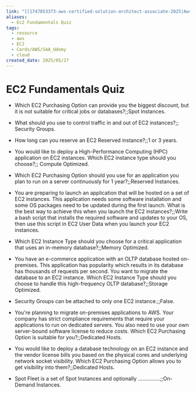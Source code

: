 ```yaml
---
link: "[[1747853373-aws-certified-solution-architect-associate-2025|Aws Certified Solution Architect Associate 2025]]"
aliases:
  - Ec2 Fundamentals Quiz
tags:
  - resource
  - aws
  - EC2
  - Cards/AWS/SAA_Udemy
  - cloud
created_date: 2025/05/27
---
```

# EC2 Fundamentals Quiz
- Which EC2 Purchasing Option can provide you the biggest discount, but it is not suitable for critical jobs or databases?;;Spot Instances.
<!--SR:!2025-09-05,46,250-->
- What should you use to control traffic in and out of EC2 instances?;; Security Groups.
<!--SR:!2025-08-22,17,250-->
- How long can you reserve an EC2 Reserved instance?;;1 or 3 years.
<!--SR:!2025-08-30,60,310-->
- You would like to deploy a High-Performance Computing (HPC) application on EC2 instances. Which EC2 instance type should you choose?;; Compute Optimized.
<!--SR:!2025-09-06,45,230-->
- Which EC2 Purchasing Option should you use for an application you plan to run on a server continuously for 1 year?;;Reserved Instances.
<!--SR:!2026-04-23,245,330-->
- You are preparing to launch an application that will be hosted on a set of EC2 instances. This application needs some software installation and some OS packages need to be updated during the first launch. What is the best way to achieve this when you launch the EC2 instances?;;Write a bash script that installs the required software and updates to your OS, then use this script in EC2 User Data when you launch your EC2 instances.
<!--SR:!2026-01-17,165,310-->
- Which EC2 Instance Type should you choose for a critical application that uses an in-memory database?;;Memory Optimized.
<!--SR:!2026-01-23,165,310-->
- You have an e-commerce application with an OLTP database hosted on-premises. This application has popularity which results in its database has thousands of requests per second. You want to migrate the database to an EC2 instance. Which EC2 Instance Type should you choose to handle this high-frequency OLTP database?;;Storage Optimized.
<!--SR:!2025-09-21,44,210-->
- Security Groups can be attached to only one EC2 instance.;;False.
<!--SR:!2025-08-29,59,310-->
- You're planning to migrate on-premises applications to AWS. Your company has strict compliance requirements that require your applications to run on dedicated servers. You also need to use your own server-bound software license to reduce costs. Which EC2 Purchasing Option is suitable for you?;;Dedicated Hosts.
<!--SR:!2025-09-27,50,230-->
- You would like to deploy a database technology on an EC2 instance and the vendor license bills you based on the physical cores and underlying network socket visibility. Which EC2 Purchasing Option allows you to get visibility into them?;;Dedicated Hosts.
<!--SR:!2025-08-30,25,210-->
- Spot Fleet is a set of Spot Instances and optionally ...............;;On-Demand Instances.
<!--SR:!2025-09-08,30,250-->
